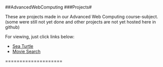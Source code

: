 ##AdvancedWebComputing
###Projects#     

These are projects made in our Advanced Web Computing course-subject.  
(some were still not yet done and other projects are not yet hosted here in github)

For viewing, just click links below:
- [Sea Turtle](http://kamijean47.github.io/AdvancedWebComputing/jean_joe/new.html  "A Website Using Holy-Grail Layout")
- [Movie Search](http://kamijean47.github.io/AdvancedWebComputing/module-seven/ "A movie search web app using rottentomatoes API")

====================
